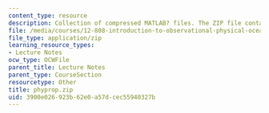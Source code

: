 ```yaml
---
content_type: resource
description: Collection of compressed MATLAB? files. The ZIP file contains 38 .m files.
file: /media/courses/12-808-introduction-to-observational-physical-oceanography-fall-2004/3900e026923b62e0a57dcec55940327b_phyprop.zip
file_type: application/zip
learning_resource_types:
- Lecture Notes
ocw_type: OCWFile
parent_title: Lecture Notes
parent_type: CourseSection
resourcetype: Other
title: phyprop.zip
uid: 3900e026-923b-62e0-a57d-cec55940327b
---
```

